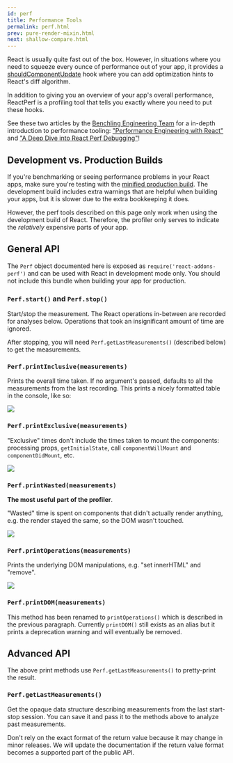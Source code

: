 ```yaml
---
id: perf
title: Performance Tools
permalink: perf.html
prev: pure-render-mixin.html
next: shallow-compare.html
---
```


React is usually quite fast out of the box. However, in situations where you need to squeeze every ounce of performance out of your app, it provides a [shouldComponentUpdate](/react/docs/component-specs.html#updating-shouldcomponentupdate) hook where you can add optimization hints to React's diff algorithm.

In addition to giving you an overview of your app's overall performance, ReactPerf is a profiling tool that tells you exactly where you need to put these hooks.

See these two articles by the [Benchling Engineering Team](http://benchling.engineering) for a in-depth introduction to performance tooling: ["Performance Engineering with React"](http://benchling.engineering/performance-engineering-with-react/) and ["A Deep Dive into React Perf Debugging"](http://benchling.engineering/deep-dive-react-perf-debugging/)!

## Development vs. Production Builds

If you're benchmarking or seeing performance problems in your React apps, make sure you're testing with the [minified production build](/react/downloads.html). The development build includes extra warnings that are helpful when building your apps, but it is slower due to the extra bookkeeping it does.

However, the perf tools described on this page only work when using the development build of React. Therefore, the profiler only serves to indicate the _relatively_ expensive parts of your app.

## General API

The `Perf` object documented here is exposed as `require('react-addons-perf')` and can be used with React in development mode only. You should not include this bundle when building your app for production.

### `Perf.start()` and `Perf.stop()`
Start/stop the measurement. The React operations in-between are recorded for analyses below. Operations that took an insignificant amount of time are ignored.

After stopping, you will need `Perf.getLastMeasurements()` (described below) to get the measurements.

### `Perf.printInclusive(measurements)`
Prints the overall time taken. If no argument's passed, defaults to all the measurements from the last recording. This prints a nicely formatted table in the console, like so:

![](/react/img/docs/perf-inclusive.png)

### `Perf.printExclusive(measurements)`
"Exclusive" times don't include the times taken to mount the components: processing props, `getInitialState`, call `componentWillMount` and `componentDidMount`, etc.

![](/react/img/docs/perf-exclusive.png)

### `Perf.printWasted(measurements)`

**The most useful part of the profiler**.

"Wasted" time is spent on components that didn't actually render anything, e.g. the render stayed the same, so the DOM wasn't touched.

![](/react/img/docs/perf-wasted.png)

### `Perf.printOperations(measurements)`
Prints the underlying DOM manipulations, e.g. "set innerHTML" and "remove".

![](/react/img/docs/perf-dom.png)

### `Perf.printDOM(measurements)`

This method has been renamed to `printOperations()` which is described in the previous paragraph. Currently `printDOM()` still exists as an alias but it prints a deprecation warning and will eventually be removed.

## Advanced API

The above print methods use `Perf.getLastMeasurements()` to pretty-print the result.

### `Perf.getLastMeasurements()`
Get the opaque data structure describing measurements from the last start-stop session. You can save it and pass it to the methods above to analyze past measurements.

Don't rely on the exact format of the return value because it may change in minor releases. We will update the documentation if the return value format becomes a supported part of the public API.
